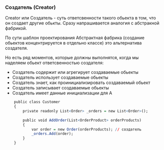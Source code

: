 ### Создатель (Creator)

Creator или Создатель - суть ответсвенности такого обьекта в том, что
он создает другие обькты. Сразу напрашивается аналогия с абстракной фабрикой.

По сути шаблон проектирования Абстрактная фабрика (создание обьектов концентрируется в отдельно классе)
это альтернатива создателя.

Но есть ряд моментов, которые должны выполнятся, когда мы наделяем
обьект ответсвенностью создателя:

- Создатель содержит или агрегирует создаваемые обьекты
- Создатель использует создаваемые обьекты
- Создатель знает, как проинициализировать создаваемый обьект
- Создатель записывает создаваемые обьекты
- Создатель имеет данные инициализации для А

```r
    public class Customer
    {
        private readonly List<Order> _orders = new List<Order>();
        
        public void AddOrder(List<OrderProduct> orderProducts)
        {
            var order = new Order(orderProducts); // создатель
            _orders.Add(order);
        }
    }
```